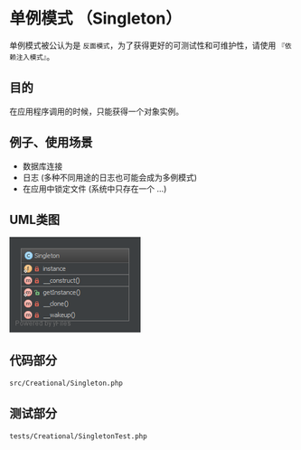 # 单例模式 （Singleton）
单例模式被公认为是 `反面模式`，为了获得更好的可测试性和可维护性，请使用 `『依赖注入模式』`。

## 目的
在应用程序调用的时候，只能获得一个对象实例。

## 例子、使用场景
- 数据库连接
- 日志 (多种不同用途的日志也可能会成为多例模式)
- 在应用中锁定文件 (系统中只存在一个 ...)

## UML类图
![](./singleton.png)

## 代码部分
```src/Creational/Singleton.php```

## 测试部分
```tests/Creational/SingletonTest.php```

